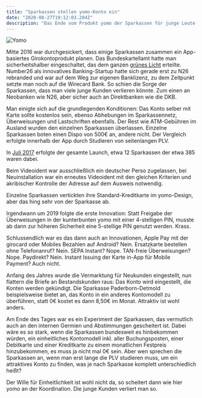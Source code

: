 ```yaml
---
title: "Sparkassen stellen yomo-Konto ein"
date: "2020-08-27T19:12:03.284Z"
description: "Das Ende vom Produkt yomo der Sparkassen für junge Leute war lange bekannt, nun geht es endgültig zuende"
---
```


![Yomo](./yomo.png)

Mitte 2016 war durchgesickert, dass einige Sparkassen zusammen ein App-basiertes Girokontoprodukt planen.
Das Bundeskartellamt hatte man sicherheitshalber eingeschaltet, das dem ganzen [grünes Licht](https://www.bundeskartellamt.de/SharedDocs/Meldung/DE/Pressemitteilungen/2016/14_09_2016_Sparkasse_App.html) erteilte.
Number26 als innovatives Banking-Startup hatte sich gerade erst zu N26 rebranded und war auf dem Weg zur eigenen Banklizenz, zu dem Zeitpunkt setzte man noch auf die Wirecard Bank.
So schien die Sorge der Sparkassen, dass man viele junge Kunden verlieren könnte. Zum einen an Neobanken wie N26, aber sicher auch an Direktbanken wie die DKB.

Man einigte sich auf die grundlegenden Konditionen: Das Konto selber mit Karte sollte kostenlos sein, ebenso Abhebungen im Sparkassennetz, Überweisungen und Lastschriften ebenfalls. Der Rest wie ATM-Gebühren im Ausland wurden den einzelnen Sparkassen überlassen. Einzelne Sparkassen boten einen Dispo von 500€ an, andere nicht. Der Vergleich erfolgte innerhalb der App durch Studieren von seitenlangen PLV.

In [Juli 2017](https://www.handelsblatt.com/finanzen/banken-versicherungen/fintechs-smartphone-konto-der-sparkassen-startet-jetzt/19993016.html) erfolgte der gesamte Launch, etwa 12 Sparkassen der etwa 385 waren dabei.

Beim Videoident war ausschließlich ein deutscher Perso zugelassen, bei Neuinstallation war ein erneutes Videoident mit den gleichen Kriterien und akribischer Kontrolle der Adresse auf dem Ausweis notwendig.

Einzelne Sparkassen vertickten ihre Standard-Kreditkarte im yomo-Design, aber das hing sehr von der Sparkasse ab.

Irgendwann um 2019 folgte die erste Innovation: Statt Freigabe der Überweisungen in der kunterbunten yomo mit einer 4-stelligen PIN, musste ab dann zur höheren Sicherheit eine 5-stellige PIN genutzt werden. Krass.

Schlussendlich war es das dann auch an Innovationen, Apple Pay mit der girocard oder Mobiles Bezahlen auf Android? Nein. Ersatzkarte bestellen ohne Telefonanruf? Nein. SEPA Instant? Nope. TAN-freie Überweisungen? Nope. Paydirekt? Nein. Instant Issuing der Karte in-App für Mobile Payment? Auch nicht. 

Anfang des Jahres wurde die Vermarktung für Neukunden eingestellt, nun flattern die Briefe an Bestandskunden raus: Das Konto wird eingestellt, die Konten werden gekündigt. Die Sparkasse Paderborn-Detmold beispielsweise bietet an, das Konto in ein anderes Kontomodell zu überführen, statt 0€ kostet es dann 8,50€ im Monat. Attraktiv ist wohl anders.

Am Ende des Tages war es ein Experiment der Sparkassen, das vermutlich auch an den internen Germien und Abstimmungen gescheitert ist. Dabei wäre es so stark, wenn die Sparkassen bundesweit es hinbekommen würden, ein einheitliches Kontomodell inkl. aller Buchungsposten, einer Debitkarte und einer Kreditkarte zu einem monatlichen Festpreis hinzubekommen, es muss ja nicht mal 0€ sein. Aber wen sprechen die Sparkassen an, wenn man erst lange die PLV studieren muss, um ein attraktives Konto zu finden, was je nach Sparkasse komplett unterschiedlich heißt?

Der Wille für Einheitlichkeit ist wohl nicht da, so scheitert dann wie hier yomo an der Koordination. Die junge Kunden verliert man so.